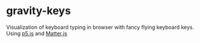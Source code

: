# gravity-keys
Visualization of keyboard typing in browser with fancy flying keyboard keys. Using [p5.js](https://p5js.org/) and [Matter.js](http://brm.io/matter-js/)
